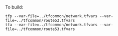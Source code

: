 To build:

    tfp --var-file=../tfcommon/network.tfvars --var-file=../tfcommon/route53.tfvars
    tfa --var-file=../tfcommon/network.tfvars --var-file=../tfcommon/route53.tfvars
